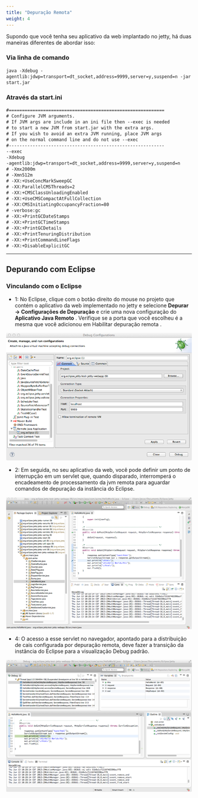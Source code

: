```yaml
---
title: "Depuração Remota"
weight: 4
---
```


Supondo que você tenha seu aplicativo da web implantado no jetty, há duas maneiras diferentes de abordar isso:

### Via linha de comando

```shell
java -Xdebug -agentlib:jdwp=transport=dt_socket,address=9999,server=y,suspend=n -jar start.jar
```

### Através da start.ini

```shell
#===========================================================
# Configure JVM arguments.
# If JVM args are include in an ini file then --exec is needed
# to start a new JVM from start.jar with the extra args.
# If you wish to avoid an extra JVM running, place JVM args
# on the normal command line and do not use --exec
#-----------------------------------------------------------
--exec
-Xdebug
-agentlib:jdwp=transport=dt_socket,address=9999,server=y,suspend=n
# -Xmx2000m
# -Xmn512m
# -XX:+UseConcMarkSweepGC
# -XX:ParallelCMSThreads=2
# -XX:+CMSClassUnloadingEnabled
# -XX:+UseCMSCompactAtFullCollection
# -XX:CMSInitiatingOccupancyFraction=80
# -verbose:gc
# -XX:+PrintGCDateStamps
# -XX:+PrintGCTimeStamps
# -XX:+PrintGCDetails
# -XX:+PrintTenuringDistribution
# -XX:+PrintCommandLineFlags
# -XX:+DisableExplicitGC
```

---

## Depurando com Eclipse

### Vinculando com o Eclipse

- 1: No Eclipse, clique com o botão direito do mouse no projeto que contém o aplicativo da web implementado no jetty e selecione **Depurar → Configurações de Depuração** e crie uma nova configuração do **Aplicativo Java Remoto** . Verifique se a porta que você escolheu é a mesma que você adicionou em Habilitar depuração remota .

![](assets/2023-01-08-12-48-33-image.png)

- 2: Em seguida, no seu aplicativo da web, você pode definir um ponto de interrupção em um servlet que, quando disparado, interromperá o encadeamento de processamento da jvm remota para aguardar comandos de depuração da instância do Eclipse.

![](assets/2023-01-08-12-48-42-image.png)

- 4: O acesso a esse servlet no navegador, apontado para a distribuição de cais configurada por depuração remota, deve fazer a transição da instância do Eclipse para a visualização Debug padrão.

![](assets/2023-01-08-12-48-48-image.png)
